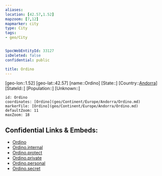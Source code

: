```yaml
---
aliases: 
location: [42.57,1.52]
mapzoom: [7,12] 
mapmarker: city 
type: City
tags:
- geo/City


SpocWebEntityId: 33127
isDeleted: false
confidential: public

title: Ordino
---
```

[geo-lon::1.52]
[geo-lat::42.57]
[name::Ordino]
[State::]
[Country::[Andorra](geo/Continent/Europe/Andorra.md)]
[StateId::]
[Population::]
[Unknown::]


```leaflet
id: Ordino
coordinates: [Ordino](geo/Continent/Europe/Andorra/Ordino.md)
markerFile: [Ordino](geo/Continent/Europe/Andorra/Ordino.md)
defaultZoom: 11 
maxZoom: 18
```


## Confidential Links & Embeds: 
- [Ordino](../../../../../_public/geo/Continent/Europe/Andorra/Ordino.md) 
- [Ordino.internal](../../../../../_internal/geo/Continent/Europe/Andorra/Ordino.internal.md) 
- [Ordino.protect](../../../../../_protect/geo/Continent/Europe/Andorra/Ordino.protect.md) 
- [Ordino.private](../../../../../_private/geo/Continent/Europe/Andorra/Ordino.private.md) 
- [Ordino.personal](../../../../../_personal/geo/Continent/Europe/Andorra/Ordino.personal.md) 
- [Ordino.secret](../../../../../_secret/geo/Continent/Europe/Andorra/Ordino.secret.md) 
